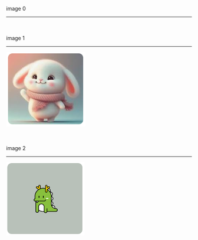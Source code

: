 image 0

***


<br>
<br>
image 1

***

![image](https://github.com/bloodstrawberry/auto-test/raw/main/images/image_2024_01_17_21_19_14_1.jpg)

<br>
<br>
image 2

***

![image](https://github.com/bloodstrawberry/auto-test/raw/main/images/image_2024_01_17_21_19_14_2.jpg)

<br>
<br>
<br>
<br>
